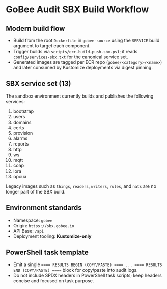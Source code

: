 # GoBee Audit SBX Build Workflow

## Modern build flow
- Build from the root `Dockerfile` in `gobee-source` using the `SERVICE` build argument to target each component.
- Trigger builds via `scripts/ecr-build-push-sbx.ps1`; it reads `config/services-sbx.txt` for the canonical service set.
- Generated images are tagged per ECR repo (`gobee/<category>/<name>`) and later consumed by Kustomize deployments via digest pinning.

## SBX service set (13)
The sandbox environment currently builds and publishes the following services:

1. bootstrap
2. users
3. domains
4. certs
5. provision
6. alarms
7. reports
8. http
9. ws
10. mqtt
11. coap
12. lora
13. opcua

Legacy images such as `things`, `readers`, `writers`, `rules`, and `nats` are no longer part of the SBX build.

## Environment standards
- Namespace: `gobee`
- Origin: `https://sbx.gobee.io`
- API Base: `/api`
- Deployment tooling: **Kustomize-only**

## PowerShell task template
- Emit a single `==== RESULTS BEGIN (COPY/PASTE) ==== ... ==== RESULTS END (COPY/PASTE) ====` block for copy/paste into audit logs.
- Do not include SPDX headers in PowerShell task scripts; keep headers concise and focused on task purpose.
